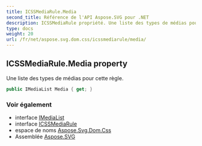 ```yaml
---
title: ICSSMediaRule.Media
second_title: Référence de l'API Aspose.SVG pour .NET
description: ICSSMediaRule propriété. Une liste des types de médias pour cette règle.
type: docs
weight: 20
url: /fr/net/aspose.svg.dom.css/icssmediarule/media/
---
```

## ICSSMediaRule.Media property

Une liste des types de médias pour cette règle.

```csharp
public IMediaList Media { get; }
```

### Voir également

* interface [IMediaList](../../imedialist/)
* interface [ICSSMediaRule](../)
* espace de noms [Aspose.Svg.Dom.Css](../../icssmediarule/)
* Assemblée [Aspose.SVG](../../../)


